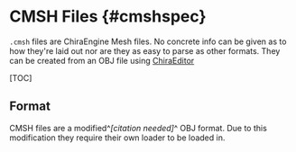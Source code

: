 # CMSH Files {#cmshspec}
`.cmsh` files are ChiraEngine Mesh files. No concrete info can be given as to how they're laid out nor are they as easy to parse as other formats. They can be created from an OBJ file using [ChiraEditor]()

[TOC]

## Format
CMSH files are a modified^*[citation needed]*^ OBJ format. Due to this modification they require their own loader to be loaded in.